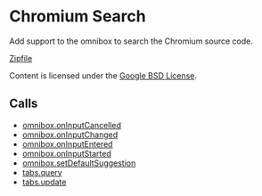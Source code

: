 
Chromium Search
=======

Add support to the omnibox to search the Chromium source code.

[Zipfile](http://developer.chrome.com/extensions/examples/extensions/chrome_search.zip)

Content is licensed under the [Google BSD License](http://code.google.com/google_bsd_license.html).

Calls
-----

* [omnibox.onInputCancelled](https://developer.chrome.com/extensions/omnibox#event-onInputCancelled)
* [omnibox.onInputChanged](https://developer.chrome.com/extensions/omnibox#event-onInputChanged)
* [omnibox.onInputEntered](https://developer.chrome.com/extensions/omnibox#event-onInputEntered)
* [omnibox.onInputStarted](https://developer.chrome.com/extensions/omnibox#event-onInputStarted)
* [omnibox.setDefaultSuggestion](https://developer.chrome.com/extensions/omnibox#method-setDefaultSuggestion)
* [tabs.query](https://developer.chrome.com/extensions/tabs#method-query)
* [tabs.update](https://developer.chrome.com/extensions/tabs#method-update)